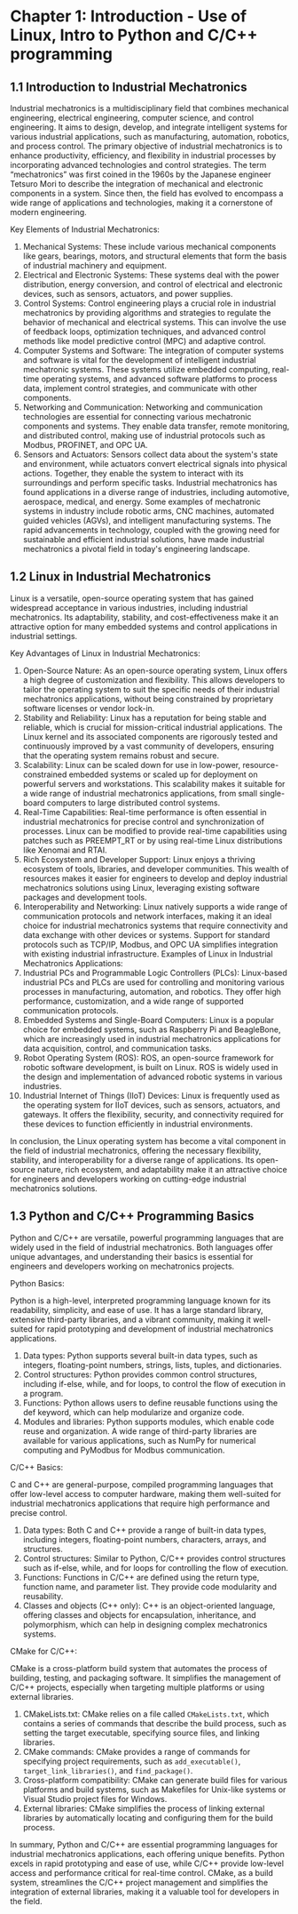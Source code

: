 # Chapter 1: Introduction - Use of Linux, Intro to Python and C/C++ programming
## 1.1 Introduction to Industrial Mechatronics
Industrial mechatronics is a multidisciplinary field that combines mechanical engineering, electrical engineering, computer science, and control engineering. It aims to design, develop, and integrate intelligent systems for various industrial applications, such as manufacturing, automation, robotics, and process control. The primary objective of industrial mechatronics is to enhance productivity, efficiency, and flexibility in industrial processes by incorporating advanced technologies and control strategies.
The term “mechatronics” was first coined in the 1960s by the Japanese engineer Tetsuro Mori to describe the integration of mechanical and electronic components in a system. Since then, the field has evolved to encompass a wide range of applications and technologies, making it a cornerstone of modern engineering.

Key Elements of Industrial Mechatronics:

1.	Mechanical Systems: These include various mechanical components like gears, bearings, motors, and structural elements that form the basis of industrial machinery and equipment.
2.	Electrical and Electronic Systems: These systems deal with the power distribution, energy conversion, and control of electrical and electronic devices, such as sensors, actuators, and power supplies.
3.	Control Systems: Control engineering plays a crucial role in industrial mechatronics by providing algorithms and strategies to regulate the behavior of mechanical and electrical systems. This can involve the use of feedback loops, optimization techniques, and advanced control methods like model predictive control (MPC) and adaptive control.
4.	Computer Systems and Software: The integration of computer systems and software is vital for the development of intelligent industrial mechatronic systems. These systems utilize embedded computing, real-time operating systems, and advanced software platforms to process data, implement control strategies, and communicate with other components.
5.	Networking and Communication: Networking and communication technologies are essential for connecting various mechatronic components and systems. They enable data transfer, remote monitoring, and distributed control, making use of industrial protocols such as Modbus, PROFINET, and OPC UA.
6.	Sensors and Actuators: Sensors collect data about the system's state and environment, while actuators convert electrical signals into physical actions. Together, they enable the system to interact with its surroundings and perform specific tasks.
Industrial mechatronics has found applications in a diverse range of industries, including automotive, aerospace, medical, and energy. Some examples of mechatronic systems in industry include robotic arms, CNC machines, automated guided vehicles (AGVs), and intelligent manufacturing systems. The rapid advancements in technology, coupled with the growing need for sustainable and efficient industrial solutions, have made industrial mechatronics a pivotal field in today's engineering landscape.

## 1.2 Linux in Industrial Mechatronics
Linux is a versatile, open-source operating system that has gained widespread acceptance in various industries, including industrial mechatronics. Its adaptability, stability, and cost-effectiveness make it an attractive option for many embedded systems and control applications in industrial settings.

Key Advantages of Linux in Industrial Mechatronics:

1.	Open-Source Nature: As an open-source operating system, Linux offers a high degree of customization and flexibility. This allows developers to tailor the operating system to suit the specific needs of their industrial mechatronics applications, without being constrained by proprietary software licenses or vendor lock-in.
2.	Stability and Reliability: Linux has a reputation for being stable and reliable, which is crucial for mission-critical industrial applications. The Linux kernel and its associated components are rigorously tested and continuously improved by a vast community of developers, ensuring that the operating system remains robust and secure.
3.	Scalability: Linux can be scaled down for use in low-power, resource-constrained embedded systems or scaled up for deployment on powerful servers and workstations. This scalability makes it suitable for a wide range of industrial mechatronics applications, from small single-board computers to large distributed control systems.
4.	Real-Time Capabilities: Real-time performance is often essential in industrial mechatronics for precise control and synchronization of processes. Linux can be modified to provide real-time capabilities using patches such as PREEMPT_RT or by using real-time Linux distributions like Xenomai and RTAI.
5.	Rich Ecosystem and Developer Support: Linux enjoys a thriving ecosystem of tools, libraries, and developer communities. This wealth of resources makes it easier for engineers to develop and deploy industrial mechatronics solutions using Linux, leveraging existing software packages and development tools.
6.	Interoperability and Networking: Linux natively supports a wide range of communication protocols and network interfaces, making it an ideal choice for industrial mechatronics systems that require connectivity and data exchange with other devices or systems. Support for standard protocols such as TCP/IP, Modbus, and OPC UA simplifies integration with existing industrial infrastructure.
Examples of Linux in Industrial Mechatronics Applications:
1.	Industrial PCs and Programmable Logic Controllers (PLCs): Linux-based industrial PCs and PLCs are used for controlling and monitoring various processes in manufacturing, automation, and robotics. They offer high performance, customization, and a wide range of supported communication protocols.
2.	Embedded Systems and Single-Board Computers: Linux is a popular choice for embedded systems, such as Raspberry Pi and BeagleBone, which are increasingly used in industrial mechatronics applications for data acquisition, control, and communication tasks.
3.	Robot Operating System (ROS): ROS, an open-source framework for robotic software development, is built on Linux. ROS is widely used in the design and implementation of advanced robotic systems in various industries.
4.	Industrial Internet of Things (IIoT) Devices: Linux is frequently used as the operating system for IIoT devices, such as sensors, actuators, and gateways. It offers the flexibility, security, and connectivity required for these devices to function efficiently in industrial environments.

In conclusion, the Linux operating system has become a vital component in the field of industrial mechatronics, offering the necessary flexibility, stability, and interoperability for a diverse range of applications. Its open-source nature, rich ecosystem, and adaptability make it an attractive choice for engineers and developers working on cutting-edge industrial mechatronics solutions.

## 1.3 Python and C/C++ Programming Basics
Python and C/C++ are versatile, powerful programming languages that are widely used in the field of industrial mechatronics. Both languages offer unique advantages, and understanding their basics is essential for engineers and developers working on mechatronics projects.

Python Basics:

Python is a high-level, interpreted programming language known for its readability, simplicity, and ease of use. It has a large standard library, extensive third-party libraries, and a vibrant community, making it well-suited for rapid prototyping and development of industrial mechatronics applications.

1.	Data types: Python supports several built-in data types, such as integers, floating-point numbers, strings, lists, tuples, and dictionaries.
2.	Control structures: Python provides common control structures, including if-else, while, and for loops, to control the flow of execution in a program.
3.	Functions: Python allows users to define reusable functions using the def keyword, which can help modularize and organize code.
4.	Modules and libraries: Python supports modules, which enable code reuse and organization. A wide range of third-party libraries are available for various applications, such as NumPy for numerical computing and PyModbus for Modbus communication.

C/C++ Basics:

C and C++ are general-purpose, compiled programming languages that offer low-level access to computer hardware, making them well-suited for industrial mechatronics applications that require high performance and precise control.
1.	Data types: Both C and C++ provide a range of built-in data types, including integers, floating-point numbers, characters, arrays, and structures.
2.	Control structures: Similar to Python, C/C++ provides control structures such as if-else, while, and for loops for controlling the flow of execution.
3.	Functions: Functions in C/C++ are defined using the return type, function name, and parameter list. They provide code modularity and reusability.
4.	Classes and objects (C++ only): C++ is an object-oriented language, offering classes and objects for encapsulation, inheritance, and polymorphism, which can help in designing complex mechatronics systems.

CMake for C/C++:

CMake is a cross-platform build system that automates the process of building, testing, and packaging software. It simplifies the management of C/C++ projects, especially when targeting multiple platforms or using external libraries.
1.	CMakeLists.txt: CMake relies on a file called `CMakeLists.txt`, which contains a series of commands that describe the build process, such as setting the target executable, specifying source files, and linking libraries.
2.	CMake commands: CMake provides a range of commands for specifying project requirements, such as `add_executable()`, `target_link_libraries()`, and `find_package()`.
3.	Cross-platform compatibility: CMake can generate build files for various platforms and build systems, such as Makefiles for Unix-like systems or Visual Studio project files for Windows.
4.	External libraries: CMake simplifies the process of linking external libraries by automatically locating and configuring them for the build process.

In summary, Python and C/C++ are essential programming languages for industrial mechatronics applications, each offering unique benefits. Python excels in rapid prototyping and ease of use, while C/C++ provide low-level access and performance critical for real-time control. CMake, as a build system, streamlines the C/C++ project management and simplifies the integration of external libraries, making it a valuable tool for developers in the field.
